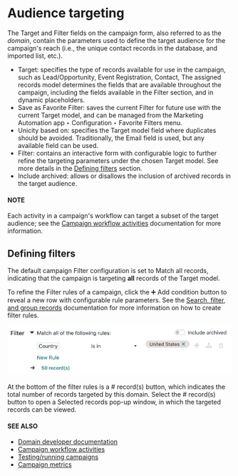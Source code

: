 # Audience targeting

The Target and Filter fields on the campaign form, also referred to as the
*domain*, contain the parameters used to define the target audience for the campaign's reach (i.e.,
the unique contact records in the database, and imported list, etc.).

- Target: specifies the type of records available for use in the campaign, such as
  Lead/Opportunity, Event Registration, Contact, The assigned
  records model determines the fields that are available throughout the campaign, including the
  fields available in the Filter section, and in dynamic placeholders.
- Save as Favorite Filter: saves the current Filter for future use with the
  current Target model, and can be managed from the Marketing Automation
  app ‣ Configuration ‣ Favorite Filters menu.
- Unicity based on: specifies the Target model field where duplicates should
  be avoided. Traditionally, the Email field is used, but any available field can be
  used.
- Filter: contains an interactive form with configurable logic to further refine the
  targeting parameters under the chosen Target model. See more details in the
  [Defining filters](#marketing-automation-defining-filters) section.
- Include archived: allows or disallows the inclusion of archived records in the target
  audience.

#### NOTE
Each activity in a campaign's workflow can target a subset of the target audience; see the
[Campaign workflow activities](applications/marketing/marketing_automation/workflow_activities.md) documentation for more information.

<a id="marketing-automation-defining-filters"></a>

## Defining filters

The default campaign Filter configuration is set to Match all records,
indicating that the campaign is targeting **all** records of the Target model.

To refine the Filter rules of a campaign, click the ➕ Add condition button
to reveal a new row with configurable rule parameters. See the [Search, filter, and group
records](applications/essentials/search.md#search-custom-filters) documentation for more information on how to create filter rules.

![A new filter rule row on the campaign form Filters.](../../../.gitbook/assets/domain-filters.png)

At the bottom of the filter rules is a # record(s) button, which indicates the total
number of records targeted by this domain. Select the # record(s) button to open a
Selected records pop-up window, in which the targeted records can be viewed.

#### SEE ALSO
- [Domain developer documentation](developer/reference/backend/orm.md#reference-orm-domains)
- [Campaign workflow activities](applications/marketing/marketing_automation/workflow_activities.md)
- [Testing/running campaigns](applications/marketing/marketing_automation/testing_running.md)
- [Campaign metrics](applications/marketing/marketing_automation/understanding_metrics.md)
